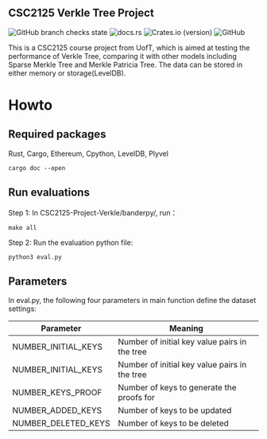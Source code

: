 CSC2125 Verkle Tree Project
------
![GitHub branch checks state](https://img.shields.io/github/checks-status/zhenfeizhang/bandersnatch/main)
![docs.rs](https://img.shields.io/docsrs/bandersnatch/0.1.1)
![Crates.io (version)](https://img.shields.io/crates/dv/bandersnatch/0.1.1)
![GitHub](https://img.shields.io/github/license/zhenfeizhang/bandersnatch)

This is a CSC2125 course project from UofT, which is aimed at testing the performance of Verkle Tree, comparing it with other models including Sparse Merkle Tree and Merkle Patricia Tree. The data can be stored in either memory or storage(LevelDB).


# Howto

## Required packages

Rust, Cargo, Ethereum, Cpython, LevelDB, Plyvel

```
cargo doc --open
```

## Run evaluations

Step 1: In CSC2125-Project-Verkle/banderpy/, run：

```
make all
```

Step 2: Run the evaluation python file:

```
python3 eval.py
```

## Parameters

In eval.py, the following four parameters in main function define the dataset settings:

| Parameter             | Meaning                                       |
| --------------------  | --------------------------------------------- |
| NUMBER_INITIAL_KEYS   | Number of initial key value pairs in the tree |
| NUMBER_INITIAL_KEYS   | Number of initial key value pairs in the tree |
| NUMBER_KEYS_PROOF     | Number of keys to generate the proofs for     |
| NUMBER_ADDED_KEYS     | Number of keys to be updated                  |
| NUMBER_DELETED_KEYS   | Number of keys to be deleted                  |
